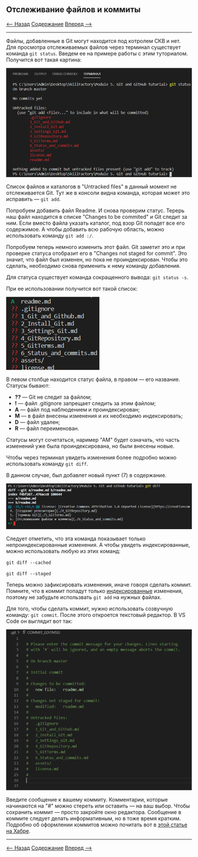 ## Отслеживание файлов и коммиты

[<-- Назад](./5_GitTerms.md)
[Содержание](./readme.md)
[Вперед -->](./7_GitIgnore.md)

---

Файлы, добавленные в Git могут находится под котролем СКВ и нет. Для просмотра отслеживаемых файлов через терминал существует команда `git status`.
Введем ее на примере работы с этим туториалом. Получится вот такая картина:

![GitStatus](./assets/GitStatusAndCommits/GitStatus.png)

Список файлов и каталогов в "Untracked files" в данный момент не отслеживается Git. Тут же в консоли видна команда, которая может это исправить — `git add`.

Попробуем добавить файл Readme. И снова проверим статус. Терерь наш файл находится в списке "Changes to be commited" и Git следит за ним. Если вместо файла указать каталог, под взор Git попадет все его содержимое. А чтобы добавить всю рабочую область, можно использовать команду `git add :/`.

Попробуем теперь немного изменить этот файл. Git заметит это и при проверке статуса отобразит его в "Changes not staged for commit".
Это значит, что файл был изменен, но пока не проиндексирован. Чтобы это сделать, необходимо снова применить к нему команду добавления.

Для статуса существует команда сокращенного вывода: `git status -s`.

При ее использовании получится вот такой список:

![ShortStatus](./assets/GitStatusAndCommits/ShortStatus.png)

В левом столбце находится статус файла, в правом — его название. Статусы бывают:
* **??** — Git не следит за файлом;
* **!** — файл .gitignore запрещает следить за этим файлом;
* **A** — файл под наблюдением и проиндексирован;
* **M** — в файл внесены изменения и их необходимо индексировать; 
* **D** — файл удален;
* **R** — файл переименован.

Статусы могут сочетаться, наример "АМ" будет означать, что часть изменений уже была проиндексирована, но были внесены новые. 


Чтобы через терминал увидеть изменения более подробно можно использовать команду `git diff`.

В данном случае, был добавлет новый пункт (7) в содержание.

![GitDiff](/assets/GitStatusAndCommits/GitDiff.png)

Следует отметить, что эта команда показывает только непроиндексированные изменения. А чтобы увидеть индексированные, можно использовать любую из этих команд:
```
git diff --cached
```
```
git diff --staged
```

Теперь можно зафиксировать изменения, иначе говоря сделать коммит. Помните, что в коммит попадут только <u>индексированные</u> изменения, поэтому не забудьте использвать `git add` на нужных файлах. 

Для того, чтобы сделать коммит, нужно использовать созвучную команду: `git commit`. После этого откроется текстовый редактор. В VS Code он выглядит вот так:

![Commit](./assets/GitStatusAndCommits/Commit.png)

Введите сообщение к вашему коммиту. Комментарии, которые начинаются на "#" можно стереть или оставить — на ваш выбор. Чтобы сохранить коммит — просто закройте окно редактора. Сообщение в коммите следует делать информативным, но в тоже время кратким. Подробно об оформлении коммитов можно почитать вот в [этой статье на Хабре](https://habr.com/ru/post/416887/).


---
[<-- Назад](./5_GitTerms.md)
[Содержание](./readme.md)
[Вперед -->](./7_GitIgnore.md)